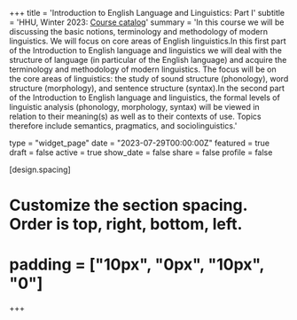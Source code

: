 +++
title = 'Introduction to English Language and Linguistics: Part I'
subtitle = 'HHU, Winter 2023: [Course catalog](https://lsf.hhu.de/qisserver/rds?state=verpublish&status=init&vmfile=no&publishid=244604&moduleCall=webInfo&publishConfFile=webInfo&publishSubDir=veranstaltung)'
summary = 'In this course we will be discussing the basic notions, terminology and methodology of modern linguistics. We will focus on core areas of English linguistics.In this first part of the Introduction to English language and linguistics we will deal with the structure of language (in particular of the English language) and acquire the terminology and methodology of modern linguistics. The focus will be on the core areas of linguistics: the study of sound structure (phonology), word structure (morphology), and sentence structure (syntax).In the second part of the Introduction to English language and linguistics, the formal levels of linguistic analysis (phonology, morphology, syntax) will be viewed in relation to their meaning(s) as well as to their contexts of use. Topics therefore include semantics, pragmatics, and sociolinguistics.'

type = "widget_page"
date = "2023-07-29T00:00:00Z"
featured = true 
draft = false
active = true 
show_date = false 
share = false
profile = false

[design.spacing]
  # Customize the section spacing. Order is top, right, bottom, left.
  # padding = ["10px", "0px", "10px", "0"]

+++

